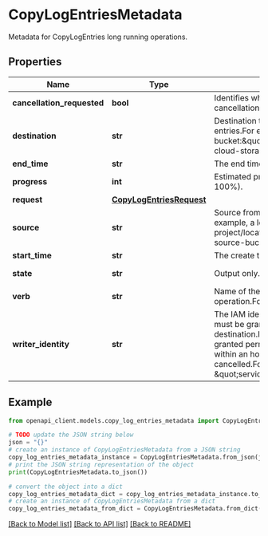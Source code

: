 # CopyLogEntriesMetadata

Metadata for CopyLogEntries long running operations.

## Properties

Name | Type | Description | Notes
------------ | ------------- | ------------- | -------------
**cancellation_requested** | **bool** | Identifies whether the user has requested cancellation of the operation. | [optional] 
**destination** | **str** | Destination to which to copy log entries.For example, a Cloud Storage bucket:\&quot;storage.googleapis.com/my-cloud-storage-bucket\&quot; | [optional] 
**end_time** | **str** | The end time of an operation. | [optional] 
**progress** | **int** | Estimated progress of the operation (0 - 100%). | [optional] 
**request** | [**CopyLogEntriesRequest**](CopyLogEntriesRequest.md) |  | [optional] 
**source** | **str** | Source from which to copy log entries.For example, a log bucket:\&quot;projects/my-project/locations/global/buckets/my-source-bucket\&quot; | [optional] 
**start_time** | **str** | The create time of an operation. | [optional] 
**state** | **str** | Output only. State of an operation. | [optional] [readonly] 
**verb** | **str** | Name of the verb executed by the operation.For example,\&quot;copy\&quot; | [optional] 
**writer_identity** | **str** | The IAM identity of a service account that must be granted access to the destination.If the service account is not granted permission to the destination within an hour, the operation will be cancelled.For example: \&quot;serviceAccount:foo@bar.com\&quot; | [optional] 

## Example

```python
from openapi_client.models.copy_log_entries_metadata import CopyLogEntriesMetadata

# TODO update the JSON string below
json = "{}"
# create an instance of CopyLogEntriesMetadata from a JSON string
copy_log_entries_metadata_instance = CopyLogEntriesMetadata.from_json(json)
# print the JSON string representation of the object
print(CopyLogEntriesMetadata.to_json())

# convert the object into a dict
copy_log_entries_metadata_dict = copy_log_entries_metadata_instance.to_dict()
# create an instance of CopyLogEntriesMetadata from a dict
copy_log_entries_metadata_from_dict = CopyLogEntriesMetadata.from_dict(copy_log_entries_metadata_dict)
```
[[Back to Model list]](../README.md#documentation-for-models) [[Back to API list]](../README.md#documentation-for-api-endpoints) [[Back to README]](../README.md)



